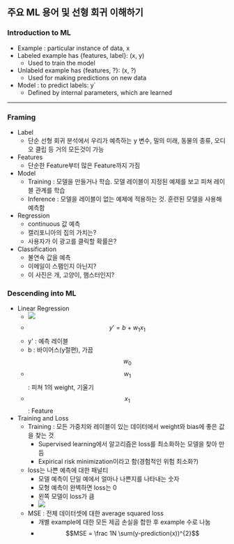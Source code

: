 
## 주요 ML 용어 및 선형 회귀 이해하기

### Introduction to ML
- Example : particular instance of data, x
- Labeled example has {features, label}: (x, y)
	- Used to train the model
- Unlabeld example has {features, ?}: (x, ?)
	- Used for making predictions on new data
- Model : to predict labels: y`
	- Defined by internal parameters, which are learned

---

### Framing
- Label
	- 단순 선형 회귀 분석에서 우리가 예측하는 y 변수, 밀의 미래, 동물의 종류, 오디오 클립 등 거의 모든것이 가능
- Features
	- 단순한 Feature부터 많은 Feature까지 가짐
- Model
	- Training : 모델을 만들거나 학습. 모델 레이블이 지정된 예제를 보고 피쳐 레이블 관계를 학습
	- Inference : 모델을 레이블이 없는 예제에 적용하는 것. 훈련된 모델을 사용해 예측함
- Regression
	- continuous 값 예측
	- 캘리포니아의 집의 가치는?
	- 사용자가 이 광고를 클릭할 확률은?
- Classification
	- 불연속 값을 예측
	- 이메일이 스팸인지 아닌지?
	- 이 사진은 개, 고양이, 햄스터인지?    

### Descending into ML
- Linear Regression	
	- <img src="https://developers.google.com/machine-learning/crash-course/images/CricketLine.svg">
	- $$y' = b + w_{1} x_{1}$$
	- y' : 예측 레이블
	- b : 바이어스(y절편), 가끔 $$w_{0}$$
	- $$w_{1}$$ : 피쳐 1의 weight, 기울기
	- $$x_{1}$$ : Feature
- Training and Loss
	- Training : 모든 가중치와 레이블이 있는 데이터에서 weight와 bias에 좋은 값을 찾는 것
		- Supervised learning에서 알고리즘은 loss를 최소화하는 모델을 찾아 만듬
		- Expirical risk minimization이라고 함(경험적인 위험 최소화?)
	- loss는 나쁜 예측에 대한 패널티
		- 모델 예측이 단일 예에서 얼마나 나쁜지를 나타내는 숫자
		- 모형 예측이 완벽하면 loss는 0
		- 왼쪽 모델이 loss가 큼
		- <img src="https://developers.google.com/machine-learning/crash-course/images/LossSideBySide.png">
	- MSE : 전체 데이터셋에 대한 average squared loss
		- 개별 example에 대한 모든 제곱 손실을 합한 후 example 수로 나눔
		- $$MSE = \frac 1N \sum(y-prediction(x))^{2}$$